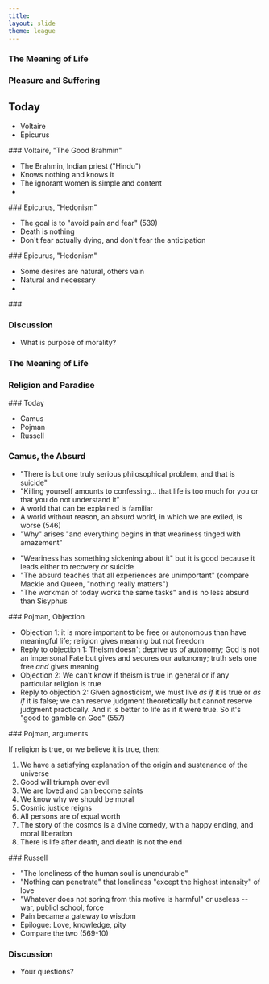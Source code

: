 ```yaml
---
title: 
layout: slide
theme: league
---
```


<section data-background="http://www.keithbuhler.com/images/background-hindu.svg"><!--Intro slide begin-->
<section data-background="http://www.vedasexplained.com/wp-content/uploads/2016/12/main-qimg-611cd79ad87ae5e5c5a08a6a162c13b3-c.jpg" data-markdown><!--Intro slide begin-->




# The Meaning of Life

### Pleasure and Suffering



</section> <!--Intro slide end-->
<section data-markdown>  <!--Slide Beginning-->



## Today

* Voltaire
* Epicurus



</section><section data-markdown>
### Voltaire, "The Good Brahmin"

- The Brahmin, Indian priest ("Hindu")
- Knows nothing and knows it
- The ignorant women is simple and content
-





</section><section data-markdown>
### Epicurus, "Hedonism"

- The goal is to "avoid pain and fear" (539)
- Death is nothing
- Don't fear actually dying, and don't fear the anticipation


</section><section data-markdown>
### Epicurus, "Hedonism"

- Some desires are natural, others vain
- Natural and necessary
- 

</section><section data-markdown>
### 






</section><section data-markdown>

### Discussion

* What is purpose of morality? 

</section>
</section>


<section data-background="http://www.keithbuhler.com/images/background-last-judgment.svg"><!--Day 2 begin-->
<section data-background="https://blogs.ancientfaith.com/orthodoxyandheterodoxy/wp-content/uploads/sites/9/2015/01/christ-last-judgment-florence.jpg" data-markdown><!--Intro slide begin-->


# The Meaning of Life

### Religion and Paradise


</section><section data-markdown>
### Today

- Camus
- Pojman
- Russell






</section><section data-markdown>

### Camus, the Absurd

- "There is but one truly serious philosophical problem, and that is suicide"
- "Killing yourself amounts to confessing... that life is too much for you or that you do not understand it"
- A world that can be explained is familiar
- A world without reason, an absurd world, in which we are exiled, is worse (546)
- "Why" arises "and everything begins in that weariness tinged with amazement"

</section><section data-markdown>

- "Weariness has something sickening about it" but it is good because it leads either to recovery or suicide
- "The absurd teaches that all experiences are unimportant" (compare Mackie and Queen, "nothing really matters")
- "The workman of today works the same tasks" and is no less absurd than Sisyphus




</section><section data-markdown>
### Pojman, Objection

- Objection 1: it is more important to be free or autonomous than have meaningful life; religion gives meaning but not freedom
- Reply to objection 1: Theism doesn't deprive us of autonomy; God is not an impersonal Fate but gives and secures our autonomy; truth sets one free *and* gives meaning
- Objection 2: We can't know if theism is true in general or if any particular religion is true
- Reply to objection 2: Given agnosticism, we must live *as if* it is true  or *as if* it is false; we can reserve judgment theoretically but cannot reserve judgment practically. And it is better to life as if it were true. So it's "good to gamble on God" (557)

</section><section data-markdown>
### Pojman, arguments

If religion is true, or we believe it is true, then: 

1. We have a satisfying explanation of the origin and sustenance of the universe
2. Good will triumph over evil
3. We are loved and can become saints
4. We know why we should be moral
5. Cosmic justice reigns
6. All persons are of equal worth
7. The story of the cosmos is a divine comedy, with a happy ending, and moral liberation
8. There is life after death, and death is not the end


</section><section data-markdown>
### Russell

- "The loneliness of the human soul is unendurable"
- "Nothing can penetrate" that loneliness "except the highest intensity" of love
- "Whatever does not spring from this motive is harmful" or useless -- war, publicl school, force
- Pain became a gateway to wisdom
- Epilogue: Love, knowledge, pity
- Compare the two (569-10)






</section><section data-markdown>

### Discussion

* Your questions?



</section>
</section><!--Day 2 end-->


